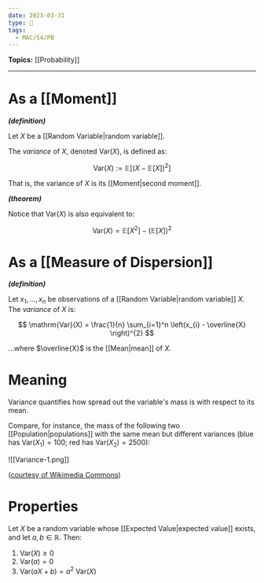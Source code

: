```yaml
---
date: 2023-03-31
type: 🧠
tags:
  - MAC/S4/PB
---
```


**Topics:** [[Probability]]

---

# As a [[Moment]]

_**(definition)**_

Let $X$ be a [[Random Variable|random variable]].

The _variance_ of $X$, denoted $\mathrm{Var}(X)$, is defined as:

$$
\mathrm{Var}(X) := \mathbb{E}[(X - \mathbb{E}[X])^2]
$$

That is, the variance of $X$ is its [[Moment|second moment]].

_**(theorem)**_

Notice that $\mathrm{Var}(X)$ is also equivalent to:

$$
\mathrm{Var}(X) = \mathbb{E}[X^2] - (\mathbb{E}[X])^2
$$

# As a [[Measure of Dispersion]]

_**(definition)**_

Let $x_{1}, \dots, x_{n}$ be observations of a [[Random Variable|random variable]] $X$. The _variance_ of $X$ is:

$$
\mathrm{Var}(X) = \frac{1}{n} \sum_{i=1}^n \left(x_{i} - \overline{X} \right)^{2}
$$

…where $\overline{X}$ is the [[Mean|mean]] of $X$.

# Meaning

Variance quantifies how spread out the variable's mass is with respect to its mean.

Compare, for instance, the mass of the following two [[Population|populations]] with the same mean but different variances (blue has $\mathrm{Var}(X_{1}) = 100$; red has $\mathrm{Var}(X_{2}) = 2500$):

![[Variance-1.png]]

([courtesy of Wikimedia Commons](https://commons.wikimedia.org/wiki/File:Comparison_standard_deviations.svg))

# Properties

Let $X$ be a random variable whose [[Expected Value|expected value]] exists, and let $a, b \in \mathbb{R}$. Then:

1. $\mathrm{Var}(X) \geq 0$
2. $\mathrm{Var}(a) = 0$
3. $\mathrm{Var}(aX + b) = a^2\ \mathrm{Var}(X)$
